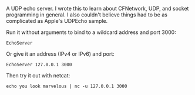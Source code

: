 A UDP echo server. I wrote this to learn about CFNetwork, UDP, and socket programming in general. I also couldn't believe things had to be as complicated as Apple's UDPEcho sample.

Run it without arguments to bind to a wildcard address and port 3000:

`EchoServer`

Or give it an address (IPv4 or IPv6) and port:

`EchoServer 127.0.0.1 3000`

Then try it out with netcat:

`echo you look marvelous | nc -u 127.0.0.1 3000`
